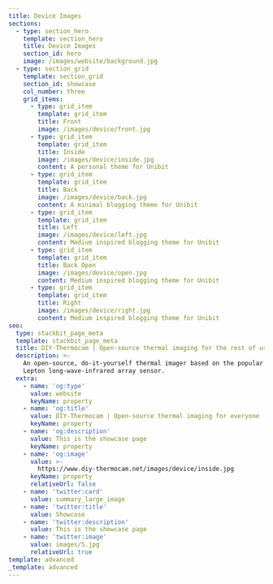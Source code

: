 ```yaml
---
title: Device Images
sections:
  - type: section_hero
    template: section_hero
    title: Device Images
    section_id: hero
    image: /images/website/background.jpg
  - type: section_grid
    template: section_grid
    section_id: showcase
    col_number: three
    grid_items:
      - type: grid_item
        template: grid_item
        title: Front
        image: /images/device/front.jpg
      - type: grid_item
        template: grid_item
        title: Inside
        image: /images/device/inside.jpg
        content: A personal theme for Unibit
      - type: grid_item
        template: grid_item
        title: Back
        image: /images/device/back.jpg
        content: A minimal blogging theme for Unibit
      - type: grid_item
        template: grid_item
        title: Left
        image: /images/device/left.jpg
        content: Medium inspired blogging theme for Unibit
      - type: grid_item
        template: grid_item
        title: Back Open
        image: /images/device/open.jpg
        content: Medium inspired blogging theme for Unibit
      - type: grid_item
        template: grid_item
        title: Right
        image: /images/device/right.jpg
        content: Medium inspired blogging theme for Unibit
seo:
  type: stackbit_page_meta
  template: stackbit_page_meta
  title: DIY-Thermocam | Open-source thermal imaging for the rest of us
  description: >-
    An open-source, do-it-yourself thermal imager based on the popular FLIR
    Lepton long-wave-infrared array sensor.
  extra:
    - name: 'og:type'
      value: website
      keyName: property
    - name: 'og:title'
      value: DIY-Thermocam | Open-source thermal imaging for everyone
      keyName: property
    - name: 'og:description'
      value: This is the showcase page
      keyName: property
    - name: 'og:image'
      value: >-
        https://www.diy-thermocam.net/images/device/inside.jpg
      keyName: property
      relativeUrl: false
    - name: 'twitter:card'
      value: summary_large_image
    - name: 'twitter:title'
      value: Showcase
    - name: 'twitter:description'
      value: This is the showcase page
    - name: 'twitter:image'
      value: images/5.jpg
      relativeUrl: true
template: advanced
_template: advanced
---
```


